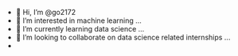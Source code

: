 - 👋 Hi, I’m @go2172
- 👀 I’m interested in machine learning ...
- 🌱 I’m currently learning data science ...
- 💞️ I’m looking to collaborate on data science related internships ...
- 

<!---
go2172/go2172 is a ✨ special ✨ repository because its `README.md` (this file) appears on your GitHub profile.
You can click the Preview link to take a look at your changes.
--->
